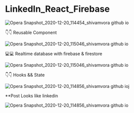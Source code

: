 # LinkedIn_React_Firebase

![Opera Snapshot_2020-12-20_114454_shivamvora github io](https://user-images.githubusercontent.com/59314521/102706764-aedcfa80-42ba-11eb-9f0b-16de67f13b5d.png)

👇👇 Reusable Component 

![Opera Snapshot_2020-12-20_115046_shivamvora github io](https://user-images.githubusercontent.com/59314521/102706767-b8fef900-42ba-11eb-9a23-acab60db9565.png)

💻💻 Realtime database with firebase & firestore

![Opera Snapshot_2020-12-20_115046_shivamvora github io](https://user-images.githubusercontent.com/59314521/102706767-b8fef900-42ba-11eb-9a23-acab60db9565.png)


👇👇 Hooks && State

![Opera Snapshot_2020-12-20_114856_shivamvora github ioj](https://user-images.githubusercontent.com/59314521/102706770-bf8d7080-42ba-11eb-9ac1-54519acfb1d2.png)

**Post Looks like linkedin

![Opera Snapshot_2020-12-20_114856_shivamvora github io](https://user-images.githubusercontent.com/59314521/102706773-c4522480-42ba-11eb-868a-00f8820582ac.png)
